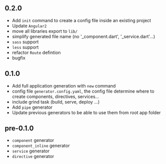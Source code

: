 ## 0.2.0
* Add `init` command to create a config file inside an existing project
* Update `Angular2`
* move all libraries export to `lib/`
* simplify generated file name (no '_component.dart', '_service.dart'...)
* `sass` support
* `less` support
* refactor `Route` defintion
* bugfix


## 0.1.0

* Add full application generation with `new` command
* config file `generator.config.yaml`, the config file determine where to create components, directives, services...
* include grind task (build, serve, deploy ...)
* Add `pipe` generator
* Update previous generators to be able to use them from root app folder

## pre-0.1.0

* `component` generator
* `component_inline` generator
* `service` generator
* `directive` generator
